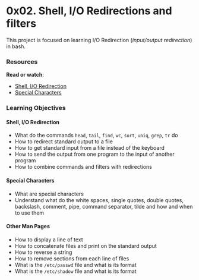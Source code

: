 # 0x02. Shell, I/O Redirections and filters

This project is focused on learning I/O Redirection (*input/output redirection*) in bash.



### Resources

**Read or watch**:

- [Shell, I/O Redirection](https://intranet.hbtn.io/rltoken/Kwe7oA6N7iWf8kfnteJLrA) 
- [Special Characters](https://intranet.hbtn.io/rltoken/6G_Cu3hczr_SdaSzlunjZg) 



### Learning Objectives

#### Shell, I/O Redirection

- What do the commands `head`, `tail`, `find`, `wc`, `sort`, `uniq`, `grep`, `tr` do
- How to redirect standard output to a file
- How to get standard input from a file instead of the keyboard
- How to send the output from one program to the input of another program
- How to combine commands and filters with redirections

#### Special Characters

- What are special characters
- Understand what do the white spaces, single quotes, double quotes,  backslash, comment, pipe, command separator, tilde and how and when to  use them

#### Other Man Pages

- How to display a line of text
- How to concatenate files and print on the standard output
- How to reverse a string
- How to remove sections from each line of files
- What is the `/etc/passwd` file and what is its format
- What is the `/etc/shadow` file and what is its format

